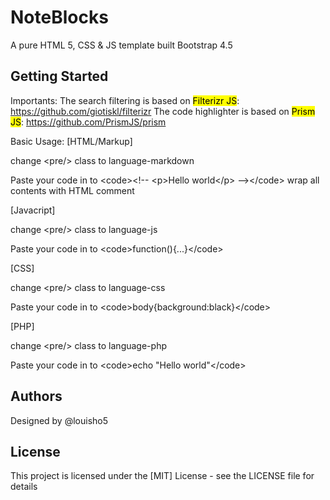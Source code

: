 # NoteBlocks

A pure HTML 5, CSS & JS template built Bootstrap 4.5

## Getting Started

Importants:
The search filtering is based on <mark>Filterizr JS</mark>: https://github.com/giotiskl/filterizr
The code highlighter is based on <mark>Prism JS</mark>: https://github.com/PrismJS/prism

Basic Usage:
[HTML/Markup] 

change &lt;pre/> class to language-markdown

Paste your code in to &lt;code>&lt;!-- &lt;p>Hello world&lt;/p> --&gt;&lt;/code> wrap all contents with HTML comment

[Javacript] 

change &lt;pre/> class to language-js

Paste your code in to &lt;code>function(){...}&lt;/code>

[CSS] 

change &lt;pre/> class to language-css

Paste your code in to &lt;code>body{background:black}&lt;/code>

[PHP] 

change &lt;pre/> class to language-php

Paste your code in to &lt;code>echo "Hello world"&lt;/code>

## Authors

Designed by @louisho5

## License

This project is licensed under the [MIT] License - see the LICENSE file for details
